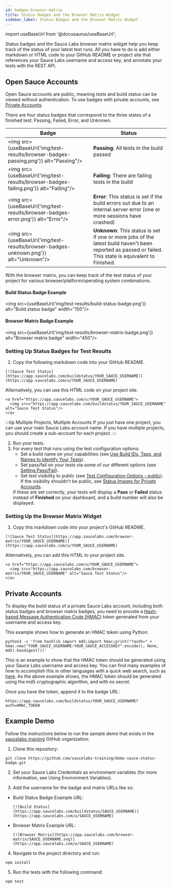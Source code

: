 ```yaml
---
id: badges-browser-matrix
title: Status Badges and the Browser Matrix Widget
sidebar_label: Status Badges and the Browser Matrix Widget
---
```


import useBaseUrl from '@docusaurus/useBaseUrl';

Status badges and the Sauce Labs browser matrix widget help you keep track of the status of your latest test runs. All you have to do is add either markdown or HTML code to your GitHub README or project site that references your Sauce Labs username and access key, and annotate your tests with the REST API.

## Open Sauce Accounts
Open Sauce accounts are public, meaning tests and build status can be viewed without authentication. To use badges with private accounts, see [Private Accounts](https://docs.saucelabs.com/test-results/badges-browser-matrix/#private-accounts).

There are four status badges that correspond to the three states of a finished test: Passing, Failed, Error, and Unknown.

| Badge                                                                                | Status                                                                                                                                                  |
|--------------------------------------------------------------------------------------|---------------------------------------------------------------------------------------------------------------------------------------------------------|
| <img src={useBaseUrl('img/test-results/browser-badges-passing.png')} alt="Passing"/> | __Passing__: All tests in the build passed                                                                                                              |
| <img src={useBaseUrl('img/test-results/browser-badges-failing.png')} alt="Failing"/> | __Failing__: There are failing tests in the build                                                                                                       |
| <img src={useBaseUrl('img/test-results/browser-badges-error.png')} alt="Error"/>     | __Error__: This status is set if the build errors out due to an internal server error (one or more sessions have crashed)                               |
| <img src={useBaseUrl('img/test-results/browser-badges-unknown.png')} alt="Unknown"/> | __Unknown__: This status is set if one or more jobs of the latest build haven't been reported as passed or failed. This state is equivalent to Finished. |

With the browser matrix, you can keep track of the test status of your project for various browser/platform/operating system combinations.

#### Build Status Badge Example
<img src={useBaseUrl('img/test-results/build-status-badge.png')} alt="Build status badge" width="150"/>

#### Browser Matrix Badge Example
<img src={useBaseUrl('img/test-results/browser-matrix-badge.png')} alt="Browser matrix badge" width="450"/>

### Setting Up Status Badges for Test Results

1. Copy the following markdown code into your GitHub README.

```
[![Sauce Test Status](https://app.saucelabs.com/buildstatus/YOUR_SAUCE_USERNAME)](https://app.saucelabs.com/u/YOUR_SAUCE_USERNAME)
```

Alternatively, you can use this HTML code on your project site.

```
<a href="https://app.saucelabs.com/u/YOUR_SAUCE_USERNAME">
  <img src="https://app.saucelabs.com/buildstatus/YOUR_SAUCE_USERNAME" alt="Sauce Test Status"/>
</a>
```

:::tip Multiple Projects, Multiple Accounts
If you just have one project, you can use your main Sauce Labs account name. If you have multiple projects, you should create a sub-account for each project.
:::

2. Run your tests.
3. For every test that runs using the test configuration options:<ul><li>Set a build name on your capabilities (see [Use Build IDs, Tags, and Names to Identify Your Tests](https://docs.saucelabs.com/basics/test-config-annotation/test-annotation/#use-build-ids-tags-and-names-to-identify-your-tests)).</li><li>Set pass/fail on your tests via some of our different options (see [Setting Pass/Fail](https://docs.saucelabs.com/basics/test-config-annotation/test-annotation/#setting-passfail)).</li><li>Set test visibility to public (see [Test Configuration Options - public](https://docs.saucelabs.com/dev/test-configuration-options/#public)). If the visibility shouldn't be public, see [Status Images for Private Accounts](https://docs.saucelabs.com/test-results/badges-browser-matrix/#status-images-for-private-accounts).</li></ul>
If these are set correctly, your tests will display a **Pass** or **Failed** status instead of **Finished** on your dashboard, and a build number will also be displayed.

### Setting Up the Browser Matrix Widget
1. Copy this markdown code into your project's GitHub README.

```
[![Sauce Test Status](https://app.saucelabs.com/browser-matrix/YOUR_SAUCE_USERNAME)](https://app.saucelabs.com/u/YOUR_SAUCE_USERNAME)
```

Alternatively, you can add this HTML to your project site.

```
<a href="https://app.saucelabs.com/u/YOUR_SAUCE_USERNAME">
  <img src="https://app.saucelabs.com/browser-matrix/YOUR_SAUCE_USERNAME" alt="Sauce Test Status"/>
</a>
```

## Private Accounts
To display the build status of a private Sauce Labs account, including both status badges and browser matrix badges, you need to provide a [Hash-based Message Authentication Code (HMAC)](https://en.wikipedia.org/wiki/Hash-based_message_authentication_code) token generated from your username and access key.

This example shows how to generate an HMAC token using Python:

```
python3 -c 'from hashlib import md5;import hmac;print("?auth=" + hmac.new("YOUR_SAUCE_USERNAME:YOUR_SAUCE_ACCESSKEY".encode(), None, md5).hexdigest())'
```

This is an example to show that the HMAC token should be generated using your Sauce Labs username and access key. You can find many examples of how to accomplish this in other languages with a quick web search, such as [here](https://github.com/danharper/hmac-examples). As the above example shows, the HMAC token should be generated using the md5 cryptographic algorithm, and with no secret.

Once you have the token, append it to the badge URL:

```
https://app.saucelabs.com/buildstatus/YOUR_SAUCE_USERNAME?auth=HMAC_TOKEN
```

## Example Demo
Follow the instructions below to run the sample demo that exists in the [saucelabs-training](https://github.com/saucelabs-training/demo-sauce-status-badge) GitHub organization:

1. Clone this repository:

```
git clone https://github.com/saucelabs-training/demo-sauce-status-badge.git
```

2. Set your Sauce Labs Credentials as environment variables (for more information, see Using Environment Variables).

3. Add the username for the badge and matrix URLs like so:
  * Build Status Badge Example URL:
    ```
    [![Build Status](https://app.saucelabs.com/buildstatus/SAUCE_USERNAME)](https://app.saucelabs.com/u/SAUCE_USERNAME)
    ```
  * Browser Matrix Example URL:
    ```
    [![Browser Matrix](https://app.saucelabs.com/browser-matrix/SAUCE_USERNAME.svg)](https://app.saucelabs.com/u/SAUCE_USERNAME)
    ```
4. Navigate to the project directory and run:
```
npm install
```
5. Run the tests with the following command:
```
npm test
```
